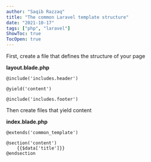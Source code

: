 ```yaml
---
author: "Saqib Razzaq"
title: "The common Laravel template structure"
date: "2021-10-17"
tags: ["php", "laravel"]
ShowToc: true
TocOpen: true
---
```


First, create a file that defines the structure of your page

**layout.blade.php**
```
@include('includes.header')

@yield('content')

@include('includes.footer')
```

Then create files that yield content

**index.blade.php**

```
@extends('common_template')

@section('content')
    {{$data['title']}}
@endsection
```
